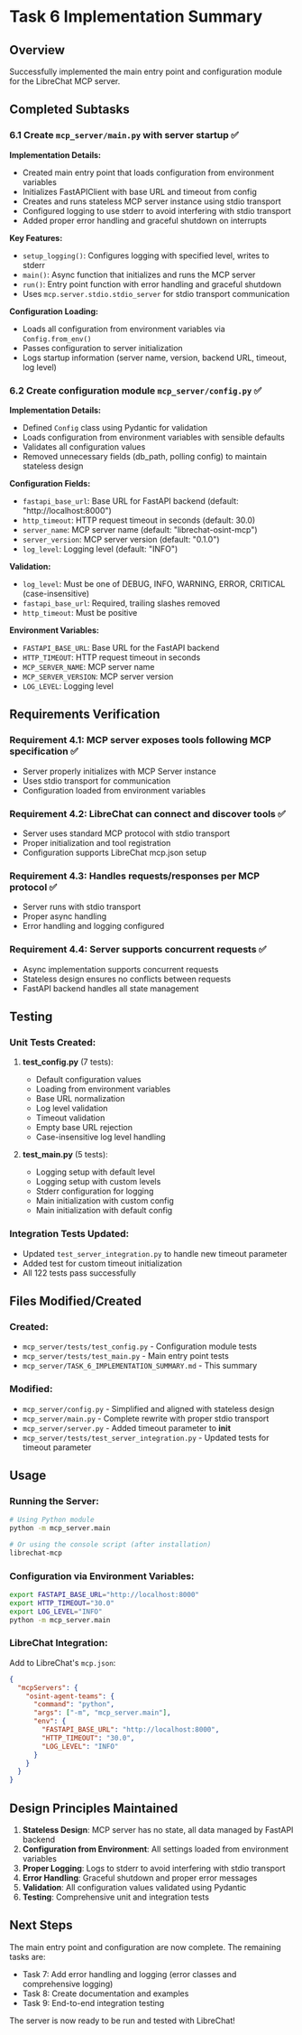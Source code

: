 # Task 6 Implementation Summary

## Overview
Successfully implemented the main entry point and configuration module for the LibreChat MCP server.

## Completed Subtasks

### 6.1 Create `mcp_server/main.py` with server startup ✅

**Implementation Details:**
- Created main entry point that loads configuration from environment variables
- Initializes FastAPIClient with base URL and timeout from config
- Creates and runs stateless MCP server instance using stdio transport
- Configured logging to use stderr to avoid interfering with stdio transport
- Added proper error handling and graceful shutdown on interrupts

**Key Features:**
- `setup_logging()`: Configures logging with specified level, writes to stderr
- `main()`: Async function that initializes and runs the MCP server
- `run()`: Entry point function with error handling and graceful shutdown
- Uses `mcp.server.stdio.stdio_server` for stdio transport communication

**Configuration Loading:**
- Loads all configuration from environment variables via `Config.from_env()`
- Passes configuration to server initialization
- Logs startup information (server name, version, backend URL, timeout, log level)

### 6.2 Create configuration module `mcp_server/config.py` ✅

**Implementation Details:**
- Defined `Config` class using Pydantic for validation
- Loads configuration from environment variables with sensible defaults
- Validates all configuration values
- Removed unnecessary fields (db_path, polling config) to maintain stateless design

**Configuration Fields:**
- `fastapi_base_url`: Base URL for FastAPI backend (default: "http://localhost:8000")
- `http_timeout`: HTTP request timeout in seconds (default: 30.0)
- `server_name`: MCP server name (default: "librechat-osint-mcp")
- `server_version`: MCP server version (default: "0.1.0")
- `log_level`: Logging level (default: "INFO")

**Validation:**
- `log_level`: Must be one of DEBUG, INFO, WARNING, ERROR, CRITICAL (case-insensitive)
- `fastapi_base_url`: Required, trailing slashes removed
- `http_timeout`: Must be positive

**Environment Variables:**
- `FASTAPI_BASE_URL`: Base URL for the FastAPI backend
- `HTTP_TIMEOUT`: HTTP request timeout in seconds
- `MCP_SERVER_NAME`: MCP server name
- `MCP_SERVER_VERSION`: MCP server version
- `LOG_LEVEL`: Logging level

## Requirements Verification

### Requirement 4.1: MCP server exposes tools following MCP specification ✅
- Server properly initializes with MCP Server instance
- Uses stdio transport for communication
- Configuration loaded from environment variables

### Requirement 4.2: LibreChat can connect and discover tools ✅
- Server uses standard MCP protocol with stdio transport
- Proper initialization and tool registration
- Configuration supports LibreChat mcp.json setup

### Requirement 4.3: Handles requests/responses per MCP protocol ✅
- Server runs with stdio transport
- Proper async handling
- Error handling and logging configured

### Requirement 4.4: Server supports concurrent requests ✅
- Async implementation supports concurrent requests
- Stateless design ensures no conflicts between requests
- FastAPI backend handles all state management

## Testing

### Unit Tests Created:
1. **test_config.py** (7 tests):
   - Default configuration values
   - Loading from environment variables
   - Base URL normalization
   - Log level validation
   - Timeout validation
   - Empty base URL rejection
   - Case-insensitive log level handling

2. **test_main.py** (5 tests):
   - Logging setup with default level
   - Logging setup with custom levels
   - Stderr configuration for logging
   - Main initialization with custom config
   - Main initialization with default config

### Integration Tests Updated:
- Updated `test_server_integration.py` to handle new timeout parameter
- Added test for custom timeout initialization
- All 122 tests pass successfully

## Files Modified/Created

### Created:
- `mcp_server/tests/test_config.py` - Configuration module tests
- `mcp_server/tests/test_main.py` - Main entry point tests
- `mcp_server/TASK_6_IMPLEMENTATION_SUMMARY.md` - This summary

### Modified:
- `mcp_server/config.py` - Simplified and aligned with stateless design
- `mcp_server/main.py` - Complete rewrite with proper stdio transport
- `mcp_server/server.py` - Added timeout parameter to __init__
- `mcp_server/tests/test_server_integration.py` - Updated tests for timeout parameter

## Usage

### Running the Server:

```bash
# Using Python module
python -m mcp_server.main

# Or using the console script (after installation)
librechat-mcp
```

### Configuration via Environment Variables:

```bash
export FASTAPI_BASE_URL="http://localhost:8000"
export HTTP_TIMEOUT="30.0"
export LOG_LEVEL="INFO"
python -m mcp_server.main
```

### LibreChat Integration:

Add to LibreChat's `mcp.json`:

```json
{
  "mcpServers": {
    "osint-agent-teams": {
      "command": "python",
      "args": ["-m", "mcp_server.main"],
      "env": {
        "FASTAPI_BASE_URL": "http://localhost:8000",
        "HTTP_TIMEOUT": "30.0",
        "LOG_LEVEL": "INFO"
      }
    }
  }
}
```

## Design Principles Maintained

1. **Stateless Design**: MCP server has no state, all data managed by FastAPI backend
2. **Configuration from Environment**: All settings loaded from environment variables
3. **Proper Logging**: Logs to stderr to avoid interfering with stdio transport
4. **Error Handling**: Graceful shutdown and proper error messages
5. **Validation**: All configuration values validated using Pydantic
6. **Testing**: Comprehensive unit and integration tests

## Next Steps

The main entry point and configuration are now complete. The remaining tasks are:

- Task 7: Add error handling and logging (error classes and comprehensive logging)
- Task 8: Create documentation and examples
- Task 9: End-to-end integration testing

The server is now ready to be run and tested with LibreChat!
